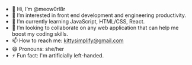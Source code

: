 - 👋 Hi, I’m @meow0rl8r
- 👀 I’m interested in front end development and engineering productivity.
- 🌱 I’m currently learning JavaScript, HTML/CSS, React.
- 💞️ I’m looking to collaborate on any web application that can help me boost my coding skills.
- 📫 How to reach me: kittysimplify@gmail.com
- 😄 Pronouns: she/her
- ⚡ Fun fact: I'm artificially left-handed.

<!---
meow0rl8r/meow0rl8r is a ✨ special ✨ repository because its `README.md` (this file) appears on your GitHub profile.
You can click the Preview link to take a look at your changes.
--->
